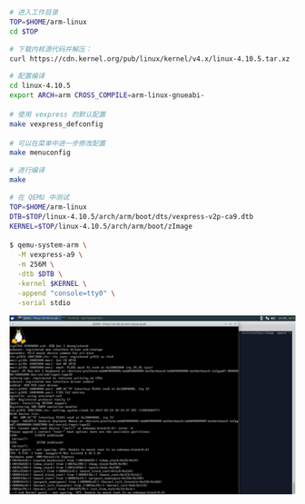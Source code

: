 ```bash
# 进入工作目录
TOP=$HOME/arm-linux
cd $TOP
```

```bash
# 下载内核源代码并解压：
curl https://cdn.kernel.org/pub/linux/kernel/v4.x/linux-4.10.5.tar.xz | tar -xJf -
```

```bash
# 配置编译
cd linux-4.10.5
export ARCH=arm CROSS_COMPILE=arm-linux-gnueabi-

# 使用 vexpress 的默认配置
make vexpress_defconfig

# 可以在菜单中进一步修改配置
make menuconfig
```

```bash
# 进行编译
make
```

```bash
# 在 QEMU 中测试
TOP=$HOME/arm-linux
DTB=$TOP/linux-4.10.5/arch/arm/boot/dts/vexpress-v2p-ca9.dtb
KERNEL=$TOP/linux-4.10.5/arch/arm/boot/zImage

$ qemu-system-arm \
  -M vexpress-a9 \
  -m 256M \
  -dtb $DTB \
  -kernel $KERNEL \
  -append "console=tty0" \
  -serial stdio
```
![测试结果](/assets/qemu_kernel_only.png)